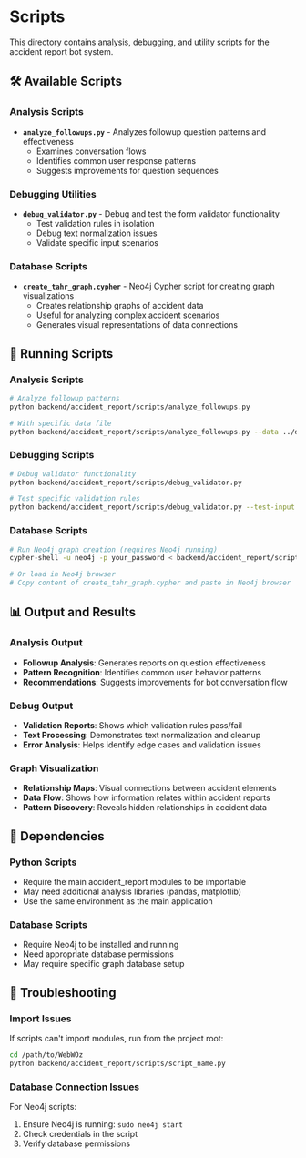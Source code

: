 # Scripts

This directory contains analysis, debugging, and utility scripts for the accident report bot system.

## 🛠️ Available Scripts

### Analysis Scripts
- **`analyze_followups.py`** - Analyzes followup question patterns and effectiveness
  - Examines conversation flows
  - Identifies common user response patterns
  - Suggests improvements for question sequences

### Debugging Utilities
- **`debug_validator.py`** - Debug and test the form validator functionality
  - Test validation rules in isolation
  - Debug text normalization issues
  - Validate specific input scenarios

### Database Scripts
- **`create_tahr_graph.cypher`** - Neo4j Cypher script for creating graph visualizations
  - Creates relationship graphs of accident data
  - Useful for analyzing complex accident scenarios
  - Generates visual representations of data connections

## 🏃 Running Scripts

### Analysis Scripts
```bash
# Analyze followup patterns
python backend/accident_report/scripts/analyze_followups.py

# With specific data file
python backend/accident_report/scripts/analyze_followups.py --data ../data/completed_form.json
```

### Debugging Scripts
```bash
# Debug validator functionality
python backend/accident_report/scripts/debug_validator.py

# Test specific validation rules
python backend/accident_report/scripts/debug_validator.py --test-input "sample text"
```

### Database Scripts
```bash
# Run Neo4j graph creation (requires Neo4j running)
cypher-shell -u neo4j -p your_password < backend/accident_report/scripts/create_tahr_graph.cypher

# Or load in Neo4j browser
# Copy content of create_tahr_graph.cypher and paste in Neo4j browser
```

## 📊 Output and Results

### Analysis Output
- **Followup Analysis**: Generates reports on question effectiveness
- **Pattern Recognition**: Identifies common user behavior patterns
- **Recommendations**: Suggests improvements for bot conversation flow

### Debug Output
- **Validation Reports**: Shows which validation rules pass/fail
- **Text Processing**: Demonstrates text normalization and cleanup
- **Error Analysis**: Helps identify edge cases and validation issues

### Graph Visualization
- **Relationship Maps**: Visual connections between accident elements
- **Data Flow**: Shows how information relates within accident reports
- **Pattern Discovery**: Reveals hidden relationships in accident data

## 🔧 Dependencies

### Python Scripts
- Require the main accident_report modules to be importable
- May need additional analysis libraries (pandas, matplotlib)
- Use the same environment as the main application

### Database Scripts
- Require Neo4j to be installed and running
- Need appropriate database permissions
- May require specific graph database setup

## 🐛 Troubleshooting

### Import Issues
If scripts can't import modules, run from the project root:
```bash
cd /path/to/WebWOz
python backend/accident_report/scripts/script_name.py
```

### Database Connection Issues
For Neo4j scripts:
1. Ensure Neo4j is running: `sudo neo4j start`
2. Check credentials in the script
3. Verify database permissions
